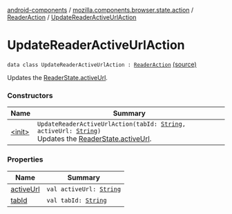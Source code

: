[android-components](../../../index.md) / [mozilla.components.browser.state.action](../../index.md) / [ReaderAction](../index.md) / [UpdateReaderActiveUrlAction](./index.md)

# UpdateReaderActiveUrlAction

`data class UpdateReaderActiveUrlAction : `[`ReaderAction`](../index.md) [(source)](https://github.com/mozilla-mobile/android-components/blob/master/components/browser/state/src/main/java/mozilla/components/browser/state/action/BrowserAction.kt#L485)

Updates the [ReaderState.activeUrl](../../../mozilla.components.browser.state.state/-reader-state/active-url.md).

### Constructors

| Name | Summary |
|---|---|
| [&lt;init&gt;](-init-.md) | `UpdateReaderActiveUrlAction(tabId: `[`String`](https://kotlinlang.org/api/latest/jvm/stdlib/kotlin/-string/index.html)`, activeUrl: `[`String`](https://kotlinlang.org/api/latest/jvm/stdlib/kotlin/-string/index.html)`)`<br>Updates the [ReaderState.activeUrl](../../../mozilla.components.browser.state.state/-reader-state/active-url.md). |

### Properties

| Name | Summary |
|---|---|
| [activeUrl](active-url.md) | `val activeUrl: `[`String`](https://kotlinlang.org/api/latest/jvm/stdlib/kotlin/-string/index.html) |
| [tabId](tab-id.md) | `val tabId: `[`String`](https://kotlinlang.org/api/latest/jvm/stdlib/kotlin/-string/index.html) |
